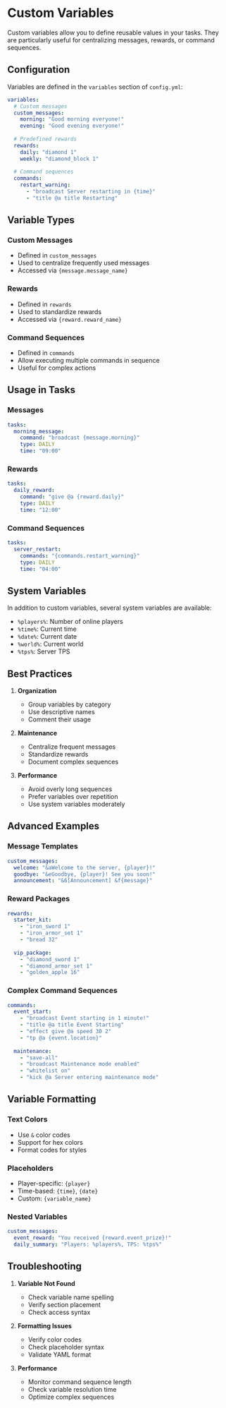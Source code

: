 # Custom Variables

Custom variables allow you to define reusable values in your tasks. They are particularly useful for centralizing messages, rewards, or command sequences.

## Configuration

Variables are defined in the `variables` section of `config.yml`:

```yaml
variables:
  # Custom messages
  custom_messages:
    morning: "Good morning everyone!"
    evening: "Good evening everyone!"
    
  # Predefined rewards
  rewards:
    daily: "diamond 1"
    weekly: "diamond_block 1"
    
  # Command sequences
  commands:
    restart_warning:
      - "broadcast Server restarting in {time}"
      - "title @a title Restarting"
```

## Variable Types

### Custom Messages
- Defined in `custom_messages`
- Used to centralize frequently used messages
- Accessed via `{message.message_name}`

### Rewards
- Defined in `rewards`
- Used to standardize rewards
- Accessed via `{reward.reward_name}`

### Command Sequences
- Defined in `commands`
- Allow executing multiple commands in sequence
- Useful for complex actions

## Usage in Tasks

### Messages
```yaml
tasks:
  morning_message:
    command: "broadcast {message.morning}"
    type: DAILY
    time: "09:00"
```

### Rewards
```yaml
tasks:
  daily_reward:
    command: "give @a {reward.daily}"
    type: DAILY
    time: "12:00"
```

### Command Sequences
```yaml
tasks:
  server_restart:
    commands: "{commands.restart_warning}"
    type: DAILY
    time: "04:00"
```

## System Variables

In addition to custom variables, several system variables are available:

- `%players%`: Number of online players
- `%time%`: Current time
- `%date%`: Current date
- `%world%`: Current world
- `%tps%`: Server TPS

## Best Practices

1. **Organization**
   - Group variables by category
   - Use descriptive names
   - Comment their usage

2. **Maintenance**
   - Centralize frequent messages
   - Standardize rewards
   - Document complex sequences

3. **Performance**
   - Avoid overly long sequences
   - Prefer variables over repetition
   - Use system variables moderately

## Advanced Examples

### Message Templates
```yaml
custom_messages:
  welcome: "&aWelcome to the server, {player}!"
  goodbye: "&eGoodbye, {player}! See you soon!"
  announcement: "&6[Announcement] &f{message}"
```

### Reward Packages
```yaml
rewards:
  starter_kit:
    - "iron_sword 1"
    - "iron_armor_set 1"
    - "bread 32"
  
  vip_package:
    - "diamond_sword 1"
    - "diamond_armor_set 1"
    - "golden_apple 16"
```

### Complex Command Sequences
```yaml
commands:
  event_start:
    - "broadcast Event starting in 1 minute!"
    - "title @a title Event Starting"
    - "effect give @a speed 30 2"
    - "tp @a {event.location}"
  
  maintenance:
    - "save-all"
    - "broadcast Maintenance mode enabled"
    - "whitelist on"
    - "kick @a Server entering maintenance mode"
```

## Variable Formatting

### Text Colors
- Use `&` color codes
- Support for hex colors
- Format codes for styles

### Placeholders
- Player-specific: `{player}`
- Time-based: `{time}`, `{date}`
- Custom: `{variable_name}`

### Nested Variables
```yaml
custom_messages:
  event_reward: "You received {reward.event_prize}!"
  daily_summary: "Players: %players%, TPS: %tps%"
```

## Troubleshooting

1. **Variable Not Found**
   - Check variable name spelling
   - Verify section placement
   - Check access syntax

2. **Formatting Issues**
   - Verify color codes
   - Check placeholder syntax
   - Validate YAML format

3. **Performance**
   - Monitor command sequence length
   - Check variable resolution time
   - Optimize complex sequences 